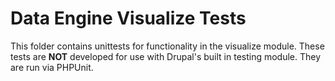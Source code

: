 # Data Engine Visualize Tests

This folder contains unittests for functionality in the visualize module. These tests are **NOT** developed for use with Drupal's built in testing module. They are run via PHPUnit.